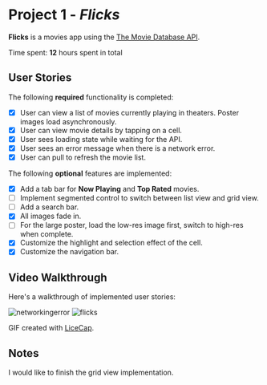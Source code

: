 # Project 1 - *Flicks*

**Flicks** is a movies app using the [The Movie Database API](http://docs.themoviedb.apiary.io/#).

Time spent: **12** hours spent in total

## User Stories

The following **required** functionality is completed:

- [x] User can view a list of movies currently playing in theaters. Poster images load asynchronously.
- [x] User can view movie details by tapping on a cell.
- [x] User sees loading state while waiting for the API.
- [x] User sees an error message when there is a network error.
- [x] User can pull to refresh the movie list.

The following **optional** features are implemented:

- [x] Add a tab bar for **Now Playing** and **Top Rated** movies.
- [ ] Implement segmented control to switch between list view and grid view.
- [ ] Add a search bar.
- [x] All images fade in.
- [ ] For the large poster, load the low-res image first, switch to high-res when complete.
- [x] Customize the highlight and selection effect of the cell.
- [x] Customize the navigation bar.

## Video Walkthrough

Here's a walkthrough of implemented user stories:

![networkingerror](https://cloud.githubusercontent.com/assets/3449724/19467046/045e21ae-94dd-11e6-8eb6-e978a19f8001.gif)
![flicks](https://cloud.githubusercontent.com/assets/3449724/19467049/064e3986-94dd-11e6-85bd-6431f9007cb3.gif)

GIF created with [LiceCap](http://www.cockos.com/licecap/).

## Notes 

I would like to finish the grid view implementation. 
